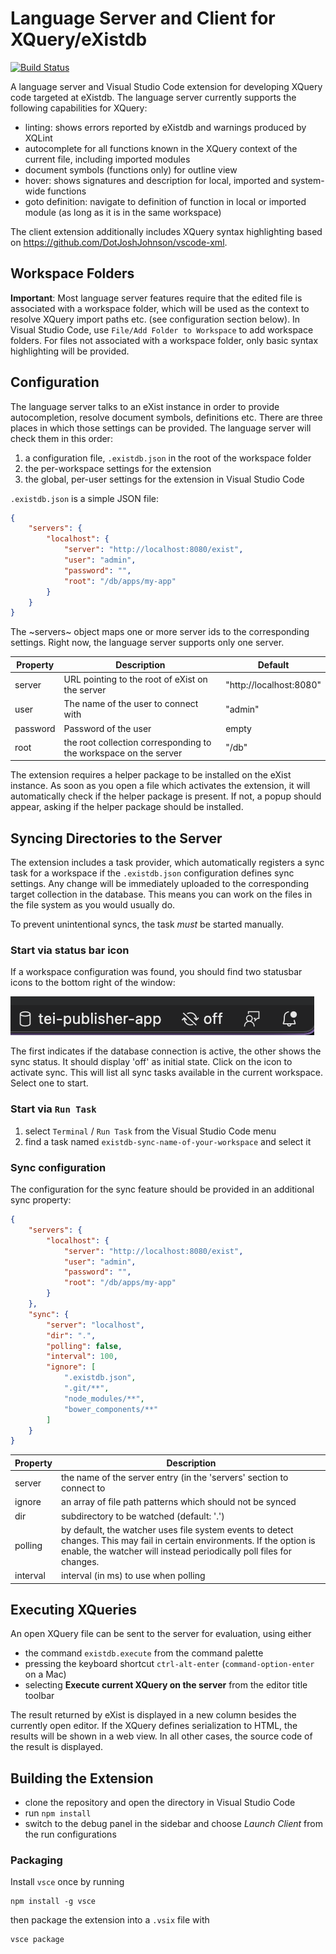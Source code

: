 # Language Server and Client for XQuery/eXistdb

[![Build Status](https://travis-ci.com/wolfgangmm/existdb-langserver.svg?branch=master)](https://travis-ci.com/wolfgangmm/existdb-langserver)

A language server and Visual Studio Code extension for developing XQuery code targeted at eXistdb. The language server currently supports the following capabilities for XQuery:

* linting: shows errors reported by eXistdb and warnings produced by XQLint
* autocomplete for all functions known in the XQuery context of the current file, including imported modules
* document symbols (functions only) for outline view
* hover: shows signatures and description for local, imported and system-wide functions
* goto definition: navigate to definition of function in local or imported module (as long as it is in the same workspace)

The client extension additionally includes XQuery syntax highlighting based on https://github.com/DotJoshJohnson/vscode-xml.

## Workspace Folders

**Important**: Most language server features require that the edited file is associated with a workspace folder, which will be used as the context to resolve XQuery import paths etc. (see configuration section below). In Visual Studio Code, use `File/Add Folder to Workspace` to add workspace folders. For files not associated with a workspace folder, only basic syntax highlighting will be provided.

## Configuration

The language server talks to an eXist instance in order to provide autocompletion, resolve document symbols, definitions etc. There are three places in which those settings can be provided. The language server will check them in this order:

1. a configuration file, `.existdb.json` in the root of the workspace folder
2. the per-workspace settings for the extension
3. the global, per-user settings for the extension in Visual Studio Code

`.existdb.json` is a simple JSON file:

```json
{
    "servers": {
        "localhost": {
            "server": "http://localhost:8080/exist",
            "user": "admin",
            "password": "",
            "root": "/db/apps/my-app"
        }
    }
}
```

The ~servers~ object maps one or more server ids to the corresponding settings. Right now, the language server supports only one server.

| Property | Description                                                      | Default                 |
| -------- | ---------------------------------------------------------------- | ----------------------- |
| server   | URL pointing to the root of eXist on the server                  | "http://localhost:8080" |
| user     | The name of the user to connect with                             | "admin"                 |
| password | Password of the user                                             | empty                   |
| root     | the root collection corresponding to the workspace on the server | "/db"                   |

The extension requires a helper package to be installed on the eXist instance. As soon as you open a file which activates the extension, it will automatically check if the helper package is present. If not, a popup should appear, asking if the helper package should be installed.

## Syncing Directories to the Server

The extension includes a task provider, which automatically registers a sync task for a workspace if the `.existdb.json` configuration defines sync settings. Any change will be immediately uploaded to the corresponding target collection in the database. This means you can work on the files in the file system as you would usually do.

To prevent unintentional syncs, the task *must* be started manually.

### Start via status bar icon

If a workspace configuration was found, you should find two statusbar icons to the bottom right of the window: 

![Statusbar screenshot](resources/statusbar.png)

The first indicates if the database connection is active, the other shows the sync status. It should display 'off' as initial state. Click on the icon to activate sync. This will list all sync tasks available in the current workspace. Select one to start.

### Start via `Run Task`

1. select `Terminal` / `Run Task` from the Visual Studio Code menu
2. find a task named `existdb-sync-name-of-your-workspace` and select it

### Sync configuration

The configuration for the sync feature should be provided in an additional sync property:

```json
{
    "servers": {
        "localhost": {
            "server": "http://localhost:8080/exist",
            "user": "admin",
            "password": "",
            "root": "/db/apps/my-app"    
        }
    },
    "sync": {
        "server": "localhost",
        "dir": ".",
        "polling": false,
        "interval": 100,
        "ignore": [
            ".existdb.json",
            ".git/**",
            "node_modules/**",
            "bower_components/**"
        ]
    }
}
```

| Property | Description                                                           |
| -------- | --------------------------------------------------------------------- |
| server   | the name of the server entry (in the 'servers'  section to connect to |
| ignore   | an array of file path patterns which should not be synced             |
| dir      | subdirectory to be watched (default: '.')                             |
| polling  | by default, the watcher uses file system events to detect changes. This may fail in certain environments. If the option is enable, the watcher will instead periodically poll files for changes. |
| interval | interval (in ms) to use when polling |

## Executing XQueries

An open XQuery file can be sent to the server for evaluation, using either

* the command `existdb.execute` from the command palette
* pressing the keyboard shortcut `ctrl-alt-enter` (`command-option-enter` on a Mac)
* selecting **Execute current XQuery on the server** from the editor title toolbar

The result returned by eXist is displayed in a new column besides the currently open editor. If the XQuery defines serialization to HTML, the results will be shown in a web view. In all other cases, the source code of the result is displayed.

## Building the Extension

* clone the repository and open the directory in Visual Studio Code
* run `npm install`
* switch to the debug panel in the sidebar and choose *Launch Client* from the run configurations

### Packaging

Install `vsce` once by running

```
npm install -g vsce
```

then package the extension into a `.vsix` file with

```
vsce package
```
